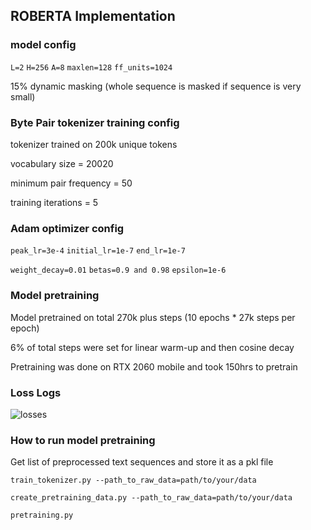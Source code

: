 ## ROBERTA Implementation

### model config

`L=2` `H=256` `A=8` `maxlen=128` `ff_units=1024` 

15% dynamic masking (whole sequence is masked if sequence is very small)

### Byte Pair tokenizer training config 

tokenizer trained on 200k unique tokens

vocabulary size = 20020

minimum pair frequency = 50

training iterations = 5


### Adam optimizer config 

`peak_lr=3e-4` `initial_lr=1e-7` `end_lr=1e-7` 

`weight_decay=0.01` `betas=0.9 and 0.98` `epsilon=1e-6`

### Model pretraining

Model pretrained on total 270k plus steps (10 epochs * 27k steps per epoch)

6% of total steps were set for linear warm-up and then cosine decay 

Pretraining was done on RTX 2060 mobile and took 150hrs to pretrain

### Loss Logs
![losses](https://github.com/user-attachments/assets/59043b82-ded9-4c22-8ff7-a3f2ce4e1ca7)


### How to run model pretraining

Get list of preprocessed text sequences and store it as a pkl file

`train_tokenizer.py --path_to_raw_data=path/to/your/data`

`create_pretraining_data.py --path_to_raw_data=path/to/your/data`

`pretraining.py`










